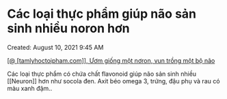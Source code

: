 ---
---

# Các loại thực phẩm giúp não sản sinh nhiều noron hơn

Created: August 10, 2021 9:45 AM

[[@ [tamlyhoctoipham.com]], Ươm giống một nơron, vun trồng một bộ não](https://www.notion.so/tamlyhoctoipham-com-m-gi-ng-m-t-n-ron-vun-tr-ng-m-t-b-n-o-531de837dc2c40b7ae6bb9c24cccf400) 

Các loại thực phẩm có chứa chất flavonoid giúp não sản sinh nhiều [[Neuron]] hơn như socola đen. Axit béo omega 3, trứng, đậu  phụ và rau có màu xanh đậm..